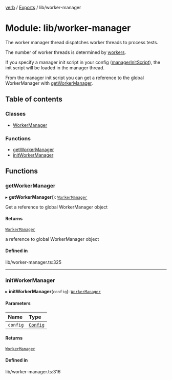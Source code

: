 [yerb](../README.md) / [Exports](../modules.md) / lib/worker-manager

# Module: lib/worker-manager

The worker manager thread dispatches worker threads to process tests.

The number of worker threads is determined by [workers](../classes/lib_model_config.Config.md#workers).

If you specify a manager init script in your config ([managerInitScript](../classes/lib_model_config.Config.md#managerinitscript)),
the init script will be loaded in the manager thread.

From the manager init script you can get a reference to the global WorkerManager with [getWorkerManager](lib_worker_manager.md#getworkermanager).

## Table of contents

### Classes

- [WorkerManager](../classes/lib_worker_manager.WorkerManager.md)

### Functions

- [getWorkerManager](lib_worker_manager.md#getworkermanager)
- [initWorkerManager](lib_worker_manager.md#initworkermanager)

## Functions

### getWorkerManager

▸ **getWorkerManager**(): [`WorkerManager`](../classes/lib_worker_manager.WorkerManager.md)

Get a reference to global WorkerManager object

#### Returns

[`WorkerManager`](../classes/lib_worker_manager.WorkerManager.md)

a reference to global WorkerManager object

#### Defined in

lib/worker-manager.ts:325

___

### initWorkerManager

▸ **initWorkerManager**(`config`): [`WorkerManager`](../classes/lib_worker_manager.WorkerManager.md)

#### Parameters

| Name | Type |
| :------ | :------ |
| `config` | [`Config`](../classes/lib_model_config.Config.md) |

#### Returns

[`WorkerManager`](../classes/lib_worker_manager.WorkerManager.md)

#### Defined in

lib/worker-manager.ts:316
